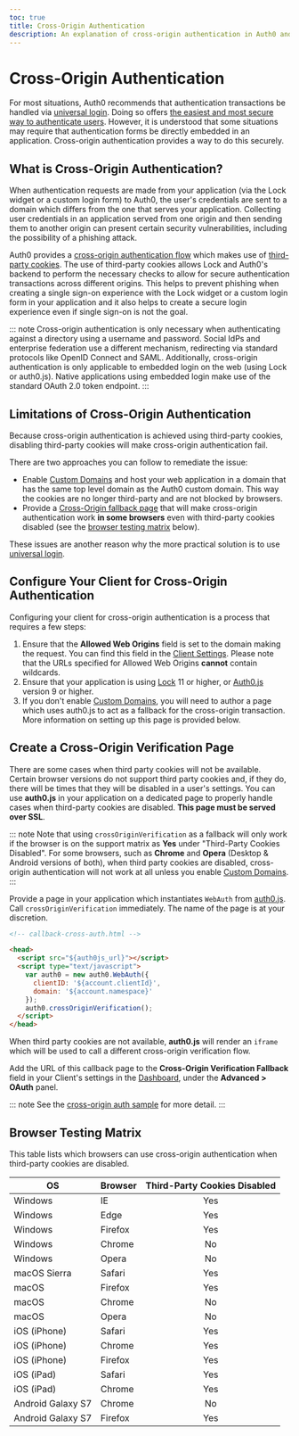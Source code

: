 ```yaml
---
toc: true
title: Cross-Origin Authentication
description: An explanation of cross-origin authentication in Auth0 and its compatibility with browsers
---
```

# Cross-Origin Authentication

For most situations, Auth0 recommends that authentication transactions be handled via [universal login](/hosted-pages/login). Doing so offers [the easiest and most secure way to authenticate users](guides/login/centralized-vs-embedded). However, it is understood that some situations may require that authentication forms be directly embedded in an application. Cross-origin authentication provides a way to do this securely.

## What is Cross-Origin Authentication? 

When authentication requests are made from your application (via the Lock widget or a custom login form) to Auth0, the user's credentials are sent to a domain which differs from the one that serves your application. Collecting user credentials in an application served from one origin and then sending them to another origin can present certain security vulnerabilities, including the possibility of a phishing attack. 

Auth0 provides a [cross-origin authentication flow](https://raw.githubusercontent.com/jaredhanson/draft-openid-connect-cross-origin-authentication/master/Draft-1.0.txt) which makes use of [third-party cookies](https://developer.mozilla.org/en-US/docs/Web/HTTP/Cookies#Third-party_cookies). The use of third-party cookies allows Lock and Auth0's backend to perform the necessary checks to allow for secure authentication transactions across different origins. This helps to prevent phishing when creating a single sign-on experience with the Lock widget or a custom login form in your application and it also helps to create a secure login experience even if single sign-on is not the goal.

::: note
Cross-origin authentication is only necessary when authenticating against a directory using a username and password. Social IdPs and enterprise federation use a different mechanism, redirecting via standard protocols like OpenID Connect and SAML. Additionally, cross-origin authentication is only applicable to embedded login on the web (using Lock or auth0.js). Native applications using embedded login make use of the standard OAuth 2.0 token endpoint.
:::

## Limitations of Cross-Origin Authentication

Because cross-origin authentication is achieved using third-party cookies, disabling third-party cookies will make cross-origin authentication fail. 

There are two approaches you can follow to remediate the issue:

- Enable [Custom Domains](/custom-domains) and host your web application in a domain that has the same top level domain as the Auth0 custom domain. This way the cookies are no longer third-party and are not blocked by browsers.
- Provide a [Cross-Origin fallback page](#create-a-cross-origin-verification-page) that will make cross-origin authentication work **in some browsers** even with third-party cookies disabled (see the [browser testing matrix](#browser-testing-matrix) below).

These issues are another reason why the more practical solution is to use [universal login](/hosted-pages/login).

## Configure Your Client for Cross-Origin Authentication

Configuring your client for cross-origin authentication is a process that requires a few steps:

1. Ensure that the **Allowed Web Origins** field is set to the domain making the request. You can find this field in the [Client Settings](${manage_url}/#/clients/${account.clientId}/settings). Please note that the URLs specified for Allowed Web Origins **cannot** contain wildcards.
1. Ensure that your application is using [Lock](/libraries/lock) 11 or higher, or [Auth0.js](/libraries/auth0js) version 9 or higher.
1. If you don't enable [Custom Domains](/custom-domains), you will need to author a page which uses auth0.js to act as a fallback for the cross-origin transaction. More information on setting up this page is provided below.

## Create a Cross-Origin Verification Page

There are some cases when third party cookies will not be available. Certain browser versions do not support third party cookies and, if they do, there will be times that they will be disabled in a user's settings. You can use **auth0.js** in your application on a dedicated page to properly handle cases when third-party cookies are disabled. **This page must be served over SSL**.

::: note
Note that using `crossOriginVerification` as a fallback will only work if the browser is on the support matrix as **Yes** under "Third-Party Cookies Disabled". For some browsers, such as **Chrome** and **Opera** (Desktop & Android versions of both), when third party cookies are disabled, cross-origin authentication will not work at all unless you enable [Custom Domains](/custom-domains).
:::

Provide a page in your application which instantiates `WebAuth` from [auth0.js](/libraries/auth0js). Call `crossOriginVerification` immediately. The name of the page is at your discretion.

```html
<!-- callback-cross-auth.html -->

<head>
  <script src="${auth0js_url}"></script>
  <script type="text/javascript">
    var auth0 = new auth0.WebAuth({
      clientID: '${account.clientId}',
      domain: '${account.namespace}'
    });
    auth0.crossOriginVerification();
  </script>
</head>
```

When third party cookies are not available, **auth0.js** will render an `iframe` which will be used to call a different cross-origin verification flow.

Add the URL of this callback page to the **Cross-Origin Verification Fallback** field in your Client's settings in the [Dashboard](${manage_url}), under the **Advanced > OAuth** panel.

::: note
See the [cross-origin auth sample](https://github.com/auth0/lock/blob/master/support/callback-cross-auth.html) for more detail.
:::

## Browser Testing Matrix

This table lists which browsers can use cross-origin authentication when third-party cookies are disabled.

<!-- markdownlint-disable MD033 -->
<table class="table"> 
  <thead> 
    <tr> 
      <th><strong>OS</strong></th>
      <th><strong>Browser</strong></th>
      <th><strong>Third-Party Cookies Disabled</strong></th> 
    </tr> 
  </thead> 
  <tbody> 
    <tr> 
      <td>Windows</td>
      <td>IE</td>
      <td class="success" align="center">Yes</td> 
    </tr>
    <tr> 
      <td>Windows</td>
      <td>Edge</td>
      <td class="success" align="center">Yes</td> 
    </tr>
    <tr> 
      <td>Windows</td>
      <td>Firefox</td>
      <td class="success" align="center">Yes</td> 
    </tr>
    <tr> 
      <td>Windows</td>
      <td>Chrome</td>
      <td class="danger" align="center">No</td> 
    </tr>
    <tr> 
      <td>Windows</td>
      <td>Opera</td>
      <td class="danger" align="center">No</td> 
    </tr>
    <tr> 
      <td>macOS Sierra</td>
      <td>Safari</td>
      <td class="success" align="center">Yes</td> 
    </tr>
    <tr> 
      <td>macOS</td>
      <td>Firefox</td>
      <td class="success" align="center">Yes</td> 
    </tr>
    <tr> 
      <td>macOS</td>
      <td>Chrome</td>
      <td class="danger" align="center">No</td> 
    </tr>
    <tr> 
      <td>macOS</td>
      <td>Opera</td>
      <td class="danger" align="center">No</td> 
    </tr>
    <tr> 
      <td>iOS (iPhone)</td>
      <td>Safari</td>
      <td class="success" align="center">Yes</td> 
    </tr> 
    <tr> 
      <td>iOS (iPhone)</td>
      <td>Chrome</td>
      <td class="success" align="center">Yes</td> 
    </tr> 
    <tr> 
      <td>iOS (iPhone)</td>
      <td>Firefox</td>
      <td class="success" align="center">Yes</td>  
    </tr> 
    <tr> 
      <td>iOS (iPad)</td>
      <td>Safari</td>
      <td class="success" align="center">Yes</td>  
    </tr> 
    <tr> 
      <td>iOS (iPad)</td>
      <td>Chrome</td>
      <td class="success" align="center">Yes</td> 
    </tr> 
    <tr> 
      <td>Android Galaxy S7</td>
      <td>Chrome</td>
      <td class="danger" align="center">No</td> 
    </tr> 
    <tr> 
      <td>Android Galaxy S7</td>
      <td>Firefox</td>
      <td class="success" align="center">Yes</td> 
    </tr>    
  </tbody> 
</table> 
<!-- markdownlint-enable MD033 -->
